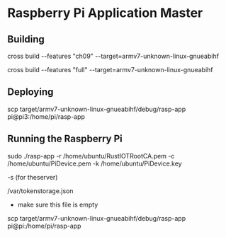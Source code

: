 
# Raspberry Pi Application Master

## Building
cross build --features "ch09" --target=armv7-unknown-linux-gnueabihf

cross build --features "full" --target=armv7-unknown-linux-gnueabihf

## Deploying
scp target/armv7-unknown-linux-gnueabihf/debug/rasp-app pi@pi3:/home/pi/rasp-app

## Running the Raspberry Pi

sudo ./rasp-app -r /home/ubuntu/RustIOTRootCA.pem -c /home/ubuntu/PiDevice.pem -k /home/ubuntu/PiDevice.key

-s (for theserver)

/var/tokenstorage.json
- make sure this file is empty

scp target/armv7-unknown-linux-gnueabihf/debug/rasp-app pi@pi:/home/pi/rasp-app